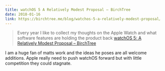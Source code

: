 ```yaml
---
title: watchOS 5 A Relatively Modest Proposal – BirchTree
date: 2018-01-16
link: https://birchtree.me/blog/watchos-5-a-relatively-modest-proposal/
---
```

> Every year I like to collect my thoughts on the Apple Watch and what software features are holding the product back
[watchOS 5: A Relatively Modest Proposal – BirchTree](https://birchtree.me/blog/watchos-5-a-relatively-modest-proposal/)

I am a huge fan of matts work and the ideas he poses are all welcome additions. Apple really need to push watchOS forward but with little competition they could stagnate. 
